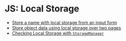 # JS: Local Storage

- [Store a name with local storage from an input form](https://front-end-materials.github.io/local-storage/local-storage-form/)
- [Store object data using local storage over two pages](https://front-end-materials.github.io/local-storage/local-storage-object/)
- [Checking Local Storage with `StorageManager`](https://front-end-materials.github.io/local-storage/browser-storage-check/)

<!-- CHECK TECH!! -->